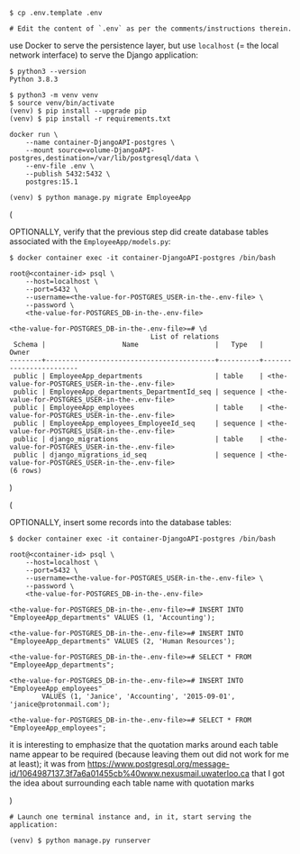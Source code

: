 ```
$ cp .env.template .env

# Edit the content of `.env` as per the comments/instructions therein.
```

use Docker to serve the persistence layer,
but use `localhost` (= the local network interface) to serve the Django application:

```
$ python3 --version
Python 3.8.3

$ python3 -m venv venv
$ source venv/bin/activate
(venv) $ pip install --upgrade pip
(venv) $ pip install -r requirements.txt
```

```
docker run \
    --name container-DjangoAPI-postgres \
    --mount source=volume-DjangoAPI-postgres,destination=/var/lib/postgresql/data \
    --env-file .env \
    --publish 5432:5432 \
    postgres:15.1
```

```
(venv) $ python manage.py migrate EmployeeApp
```

(

OPTIONALLY, verify that the previous step did create
database tables associated with the `EmployeeApp/models.py`:

```
$ docker container exec -it container-DjangoAPI-postgres /bin/bash

root@<container-id> psql \
    --host=localhost \
    --port=5432 \
    --username=<the-value-for-POSTGRES_USER-in-the-.env-file> \
    --password \
    <the-value-for-POSTGRES_DB-in-the-.env-file>

<the-value-for-POSTGRES_DB-in-the-.env-file>=# \d
                                   List of relations
 Schema |                   Name                   |   Type   |         Owner          
--------+------------------------------------------+----------+------------------------
 public | EmployeeApp_departments                  | table    | <the-value-for-POSTGRES_USER-in-the-.env-file>
 public | EmployeeApp_departments_DepartmentId_seq | sequence | <the-value-for-POSTGRES_USER-in-the-.env-file>
 public | EmployeeApp_employees                    | table    | <the-value-for-POSTGRES_USER-in-the-.env-file>
 public | EmployeeApp_employees_EmployeeId_seq     | sequence | <the-value-for-POSTGRES_USER-in-the-.env-file>
 public | django_migrations                        | table    | <the-value-for-POSTGRES_USER-in-the-.env-file>
 public | django_migrations_id_seq                 | sequence | <the-value-for-POSTGRES_USER-in-the-.env-file>
(6 rows)
```

)

(

OPTIONALLY, insert some records into the database tables:

```
$ docker container exec -it container-DjangoAPI-postgres /bin/bash

root@<container-id> psql \
    --host=localhost \
    --port=5432 \
    --username=<the-value-for-POSTGRES_USER-in-the-.env-file> \
    --password \
    <the-value-for-POSTGRES_DB-in-the-.env-file>

<the-value-for-POSTGRES_DB-in-the-.env-file>=# INSERT INTO "EmployeeApp_departments" VALUES (1, 'Accounting');
        
<the-value-for-POSTGRES_DB-in-the-.env-file>=# INSERT INTO "EmployeeApp_departments" VALUES (2, 'Human Resources');
        
<the-value-for-POSTGRES_DB-in-the-.env-file>=# SELECT * FROM "EmployeeApp_departments";

<the-value-for-POSTGRES_DB-in-the-.env-file>=# INSERT INTO "EmployeeApp_employees"
        VALUES (1, 'Janice', 'Accounting', '2015-09-01', 'janice@protonmail.com');

<the-value-for-POSTGRES_DB-in-the-.env-file>=# SELECT * FROM "EmployeeApp_employees";
```

it is interesting to emphasize that
the quotation marks around each table name appear to be required
(because leaving them out did not work for me at least);
it was from
https://www.postgresql.org/message-id/1064987137.3f7a6a01455cb%40www.nexusmail.uwaterloo.ca
that I got the idea about surrounding each table name with quotation marks

)

```
# Launch one terminal instance and, in it, start serving the application:

(venv) $ python manage.py runserver
```
